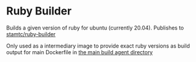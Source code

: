 # Ruby Builder

Builds a given version of ruby for ubuntu (currently 20.04).  Publishes to [stamtc/ruby-builder](https://hub.docker.com/stamtc/ruby-builder)

Only used as a intermediary image to provide exact ruby versions as build output for main Dockerfile in [the main build agent directory](../build-agent)

